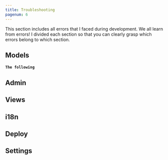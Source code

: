 ```yaml
---
title: Troubleshooting
pagenum: 6
---
```


This section includes all errors that I faced during development. We all learn from errors! I divided each section so that you can clearly grasp which errors belong to which section.


## Models

<h4><code>The following</code></h4>

## Admin

## Views

## i18n

## Deploy

## Settings 